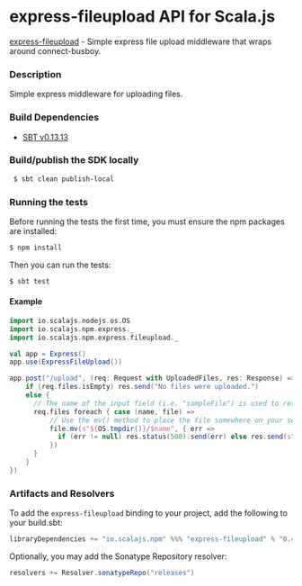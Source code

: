 express-fileupload API for Scala.js
================================
[express-fileupload](https://www.npmjs.com/package/express-fileupload) - Simple express file upload middleware that wraps around connect-busboy.

### Description

Simple express middleware for uploading files.

### Build Dependencies

* [SBT v0.13.13](http://www.scala-sbt.org/download.html)

### Build/publish the SDK locally

```bash
 $ sbt clean publish-local
```

### Running the tests

Before running the tests the first time, you must ensure the npm packages are installed:

```bash
$ npm install
```

Then you can run the tests:

```bash
$ sbt test
```

#### Example 

```scala
import io.scalajs.nodejs.os.OS
import io.scalajs.npm.express._
import io.scalajs.npm.express.fileupload._

val app = Express()
app.use(ExpressFileUpload())

app.post("/upload", (req: Request with UploadedFiles, res: Response) => {
    if (req.files.isEmpty) res.send("No files were uploaded.")
    else {
      // The name of the input field (i.e. "sampleFile") is used to retrieve the uploaded file
      req.files foreach { case (name, file) =>
          // Use the mv() method to place the file somewhere on your server
          file.mv(s"${OS.tmpdir()}/$name", { err => 
            if (err != null) res.status(500).send(err) else res.send(s"File '$name' uploaded!")
          })
      }
    }
})
```

### Artifacts and Resolvers

To add the `express-fileupload` binding to your project, add the following to your build.sbt:  

```sbt
libraryDependencies += "io.scalajs.npm" %%% "express-fileupload" % "0.4.0-pre3"
```

Optionally, you may add the Sonatype Repository resolver:

```sbt   
resolvers += Resolver.sonatypeRepo("releases") 
```